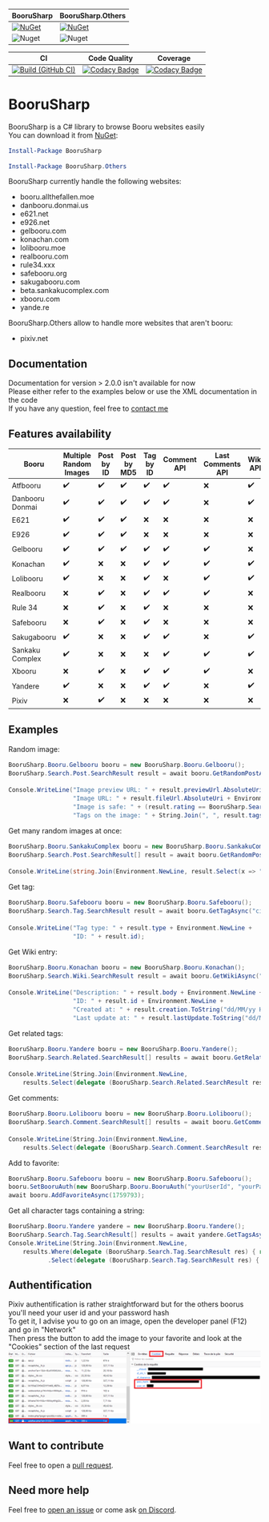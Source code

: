| BooruSharp     | BooruSharp.Others  |
| -------------- | ------------ |
| [![NuGet](https://img.shields.io/nuget/v/BooruSharp.svg)](https://www.nuget.org/packages/BooruSharp/) | [![NuGet](https://img.shields.io/nuget/v/BooruSharp.Others.svg)](https://www.nuget.org/packages/BooruSharp.Others/) |
| ![Nuget](https://img.shields.io/nuget/dt/BooruSharp) | ![Nuget](https://img.shields.io/nuget/dt/BooruSharp.Others) |

| CI | Code Quality | Coverage |
| -- | ------------ | -------- |
| [![Build (GitHub CI)](https://github.com/Xwilarg/BooruSharp/workflows/.NET%20Core/badge.svg)](https://github.com/Xwilarg/BooruSharp/actions) | [![Codacy Badge](https://app.codacy.com/project/badge/Grade/07be9e8c69cd4d87b20987b9fcec7a0e)](https://www.codacy.com/manual/Xwilarg/BooruSharp?utm_source=github.com&amp;utm_medium=referral&amp;utm_content=Xwilarg/BooruSharp&amp;utm_campaign=Badge_Grade) | [![Codacy Badge](https://app.codacy.com/project/badge/Coverage/07be9e8c69cd4d87b20987b9fcec7a0e)](https://www.codacy.com/manual/Xwilarg/BooruSharp?utm_source=github.com&amp;utm_medium=referral&amp;utm_content=Xwilarg/BooruSharp&amp;utm_campaign=Badge_Coverage) |

# BooruSharp
BooruSharp is a C# library to browse Booru websites easily<br/>
You can download it from [NuGet](https://www.nuget.org/packages/BooruSharp):
```powershell
Install-Package BooruSharp
```
```powershell
Install-Package BooruSharp.Others
```
BooruSharp currently handle the following websites:
 - booru.allthefallen.moe
 - danbooru.donmai.us
 - e621.net
 - e926.net
 - gelbooru.com
 - konachan.com
 - lolibooru.moe
 - realbooru.com
 - rule34.xxx
 - safebooru.org
 - sakugabooru.com
 - beta.sankakucomplex.com
 - xbooru.com
 - yande.re
 
BooruSharp.Others allow to handle more websites that aren't booru:
 - pixiv.net

## Documentation
Documentation for version > 2.0.0 isn't available for now\
Please either refer to the examples below or use the XML documentation in the code\
If you have any question, feel free to [contact me](#need-more-help)

## Features availability

| Booru | Multiple Random Images | Post by ID | Post by MD5 | Tag by ID | Comment API | Last Comments API | Wiki API | Related Tag API | Post Count API | Favorite API |
| ---                   | --- | --- | --- | --- | --- | --- | --- | --- | --- | --- |
| Atfbooru		| ✔️ | ✔️ | ✔️ | ✔️ | ✔️ | ❌ | ✔️ | ✔️ | ❌ | ❌ |
| Danbooru Donmai	| ✔️ | ✔️ | ✔️ | ✔️ | ✔️ | ❌ | ✔️ | ✔️ | ❌ | ❌ |
| E621			| ✔️ | ✔️ | ✔️ | ❌ | ❌ | ❌ | ❌ | ❌ | ❌ | ❌ |
| E926			| ✔️ | ✔️ | ✔️ | ❌ | ❌ | ❌ | ❌ | ❌ | ❌ | ❌ |
| Gelbooru		| ✔️ | ✔️ | ✔️ | ✔️ | ✔️ | ✔️ | ❌ | ❌ | ✔️ | ✔️ |
| Konachan		| ✔️ | ❌ | ❌ | ✔️ | ✔️ | ✔️ | ✔️ | ✔️ | ✔️ | ❌ |
| Lolibooru		| ✔️ | ❌ | ❌ | ✔️ | ❌ | ✔️ | ✔️ | ✔️ | ✔️ | ❌ |
| Realbooru		| ❌ | ✔️ | ❌ | ✔️ | ✔️ | ✔️ | ❌ | ❌ | ✔️ | ✔️ |
| Rule 34		| ❌ | ✔️ | ❌ | ✔️ | ❌ | ❌ | ❌ | ❌ | ✔️ | ✔️ |
| Safebooru		| ❌ | ✔️ | ❌ | ✔️ | ❌ | ❌ | ❌ | ❌ | ✔️ | ✔️ |
| Sakugabooru		| ✔️ | ❌ | ❌ | ✔️ | ✔️ | ❌ | ✔️ | ✔️ | ✔️ | ❌ |
| Sankaku Complex	| ✔️ | ❌ | ❌ | ❌ | ✔️ | ✔️ | ✔️ | ❌ | ❌ | ❌ |
| Xbooru		| ❌ | ✔️ | ❌ | ✔️ | ✔️ | ✔️ | ❌ | ❌ | ✔️ | ✔️ |
| Yandere		| ✔️ | ❌ | ❌ | ✔️ | ✔️ | ❌ | ✔️ | ✔️ | ✔️ | ❌ |
| Pixiv		        | ❌ | ✔️ | ❌ | ❌ | ❌ | ❌ | ❌ | ❌ | ✔️ | ✔️ |

## Examples

Random image:
```Cs
BooruSharp.Booru.Gelbooru booru = new BooruSharp.Booru.Gelbooru();
BooruSharp.Search.Post.SearchResult result = await booru.GetRandomPostAsync("hibiki_(kantai_collection)", "school_swimsuit");

Console.WriteLine("Image preview URL: " + result.previewUrl.AbsoluteUri + Environment.NewLine +
                  "Image URL: " + result.fileUrl.AbsoluteUri + Environment.NewLine +
                  "Image is safe: " + (result.rating == BooruSharp.Search.Post.Rating.Safe) + Environment.NewLine +
                  "Tags on the image: " + String.Join(", ", result.tags));
```

Get many random images at once:
```Cs
BooruSharp.Booru.SankakuComplex booru = new BooruSharp.Booru.SankakuComplex();
BooruSharp.Search.Post.SearchResult[] result = await booru.GetRandomPostsAsync(10, "ifrit_(arknights)", "silence_(arknights)");

Console.WriteLine(string.Join(Environment.NewLine, result.Select(x => "Random Image: " + x.fileUrl)));
```

Get tag:
```Cs
BooruSharp.Booru.Safebooru booru = new BooruSharp.Booru.Safebooru();
BooruSharp.Search.Tag.SearchResult result = await booru.GetTagAsync("cirno");

Console.WriteLine("Tag type: " + result.type + Environment.NewLine +
                  "ID: " + result.id);
```

Get Wiki entry:
```Cs
BooruSharp.Booru.Konachan booru = new BooruSharp.Booru.Konachan();
BooruSharp.Search.Wiki.SearchResult result = await booru.GetWikiAsync("loli");

Console.WriteLine("Description: " + result.body + Environment.NewLine +
                  "ID: " + result.id + Environment.NewLine +
                  "Created at: " + result.creation.ToString("dd/MM/yy HH:mm:ss") + Environment.NewLine +
                  "Last update at: " + result.lastUpdate.ToString("dd/MM/yy HH:mm:ss"));
```
Get related tags:
```Cs
BooruSharp.Booru.Yandere booru = new BooruSharp.Booru.Yandere();
BooruSharp.Search.Related.SearchResult[] results = await booru.GetRelatedAsync("see_through");

Console.WriteLine(String.Join(Environment.NewLine,
    results.Select(delegate (BooruSharp.Search.Related.SearchResult res) { return ("Name: " + res.name +" (" + res.count + ")"); })));
```
Get comments:
```Cs
BooruSharp.Booru.Lolibooru booru = new BooruSharp.Booru.Lolibooru();
BooruSharp.Search.Comment.SearchResult[] results = await booru.GetCommentAsync(134097);

Console.WriteLine(String.Join(Environment.NewLine,
    results.Select(delegate (BooruSharp.Search.Comment.SearchResult res) { return ("Author: " + res.authorName + ", the " + res.creation.ToString("dd/MM/yy HH:mm:ss") + " - " + res.body); })));
```
Add to favorite:
```Cs
BooruSharp.Booru.Safebooru booru = new BooruSharp.Booru.Safebooru();
booru.SetBooruAuth(new BooruSharp.Booru.BooruAuth("yourUserId", "yourPasswordHash")); // See https://boorusharp.zirk.eu/#authentification
await booru.AddFavoriteAsync(1759793);
```
Get all character tags containing a string:
```Cs
BooruSharp.Booru.Yandere yandere = new BooruSharp.Booru.Yandere();
BooruSharp.Search.Tag.SearchResult[] results = await yandere.GetTagsAsync("tsukiko");
Console.WriteLine(String.Join(Environment.NewLine,
	results.Where(delegate (BooruSharp.Search.Tag.SearchResult res) { return (res.type == BooruSharp.Search.Tag.TagType.Character); })
           .Select(delegate (BooruSharp.Search.Tag.SearchResult res) { return (res.name); })));
```

## Authentification
Pixiv authentification is rather straightforward but for the others boorus you'll need your user id and your password hash\
To get it, I advise you to go on an image, open the developer panel (F12) and go in "Network"\
Then press the button to add the image to your favorite and look at the "Cookies" section of the last request
![Authentification](Preview/Auth.png)

## Want to contribute
Feel free to open a [pull request](https://github.com/Xwilarg/BooruSharp/pulls).

## Need more help
Feel free to [open an issue](https://github.com/Xwilarg/BooruSharp/issues) or come ask [on Discord](https://discord.gg/H6wMRYV).
